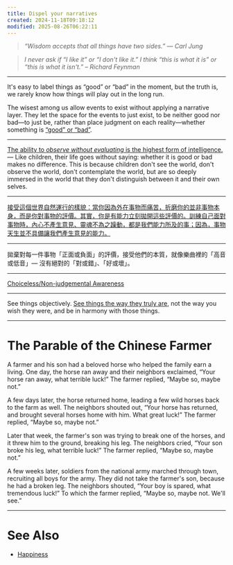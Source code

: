 ```yaml
---
title: Dispel your narratives
created: 2024-11-18T09:18:12
modified: 2025-08-26T06:22:11
---
```


> _“Wisdom accepts that all things have two sides.” — Carl Jung_

> _I never ask if “I like it” or “I don't like it.” I think “this is what it is” or “this is what it isn't.” – Richard Feynman_

---

It's easy to label things as “good” or “bad” in the moment, but the truth is, we rarely know how things will play out in the long run.

The wisest among us allow events to exist without applying a narrative layer. They let the space for the events to just exist, to be neither good nor bad—to just be, rather than place judgment on each reality—whether something is [“good” or “bad”](Duality%20versus%20Polarity.md).

---

[The ability to _observe without evaluating_ is the highest form of intelligence.](https://www.reddit.com/r/QuotesPorn/comments/usvq74/the_ability_to_observe_without_evaluating_is_the/) — Like children, their life goes without saying: whether it is good or bad makes no difference. This is because children don't see the world, don't observe the world, don't contemplate the world, but are so deeply immersed in the world that they don't distinguish between it and their own selves.

---

[接受這個世界自然運行的樣貌：當你因為外在事物而痛苦，折磨你的並非事物本身，而是你對事物的評價。其實，你是有能力立刻拋開這些評價的。訓練自己面對事物時，內心不產生意見、靈魂不為之躁動，都是我們能力所及的事；因為，事物天生並不具備讓我們產生意見的能力。](https://readingoutpost.com/meditations/)

---

拋棄對每一件事物「正面或負面」的評價，接受他們的本質，就像樂曲裡的「高音或低音」— 沒有絕對的「對或錯」、「好或壞」。

---

[Choiceless/Non-judgemental Awareness](https://en.wikipedia.org/wiki/Choiceless_awareness)

---

See things objectively. [See things the way they truly are](Seek%20for%20the%20truth.md), not the way you wish they were, and be in harmony with those things.

---

# The Parable of the Chinese Farmer

A farmer and his son had a beloved horse who helped the family earn a living. One day, the horse ran away and their neighbors exclaimed, “Your horse ran away, what terrible luck!” The farmer replied, “Maybe so, maybe not.”

A few days later, the horse returned home, leading a few wild horses back to the farm as well. The neighbors shouted out, “Your horse has returned, and brought several horses home with him. What great luck!” The farmer replied, “Maybe so, maybe not.”

Later that week, the farmer's son was trying to break one of the horses, and it threw him to the ground, breaking his leg. The neighbors cried, “Your son broke his leg, what terrible luck!” The farmer replied, “Maybe so, maybe not.”

A few weeks later, soldiers from the national army marched through town, recruiting all boys for the army. They did not take the farmer's son, because he had a broken leg. The neighbors shouted, “Your boy is spared, what tremendous luck!” To which the farmer replied, “Maybe so, maybe not. We'll see.”

---

# See Also

* [Happiness](happiness.md)
